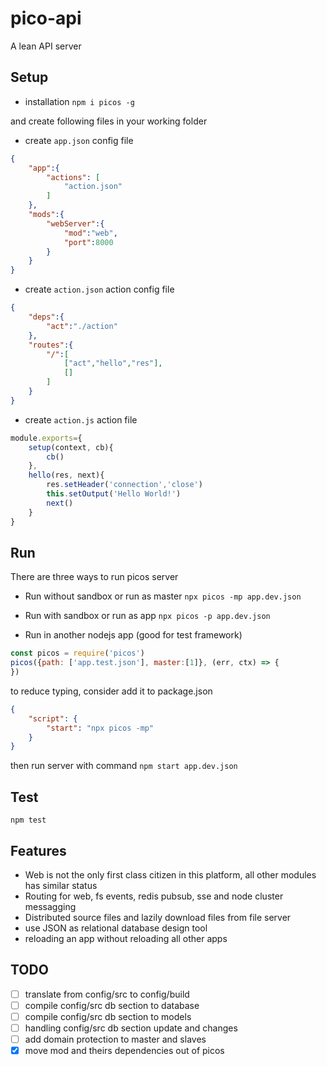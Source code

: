 # pico-api
A lean API server

## Setup
* installation
` npm i picos -g `

and create following files in your working folder
* create `app.json` config file
```json
{
    "app":{
        "actions": [
            "action.json"
        ]
    },
    "mods":{
        "webServer":{
            "mod":"web",
            "port":8000
        }
    }
}
```
* create `action.json` action config file
```json
{
    "deps":{
        "act":"./action"
    },
    "routes":{
        "/":[
            ["act","hello","res"],
            []
		]
    }
}
```
* create `action.js` action file
```javascript
module.exports={
    setup(context, cb){
        cb()
    },
    hello(res, next){
		res.setHeader('connection','close')
        this.setOutput('Hello World!')
		next()
    }
}
```

## Run
There are three ways to run picos server

* Run without sandbox or run as master
`npx picos -mp app.dev.json`

* Run with sandbox or run as app
`npx picos -p app.dev.json`

* Run in another nodejs app (good for test framework)
```javascript
const picos = require('picos')
picos({path: ['app.test.json'], master:[1]}, (err, ctx) => {
})
```

to reduce typing, consider add it to package.json
```json
{
	"script": {
		"start": "npx picos -mp"
	}
}
```
then run server with command
`npm start app.dev.json`

## Test
`npm test`

## Features
* Web is not the only first class citizen in this platform, all other modules has similar status
* Routing for web, fs events, redis pubsub, sse and node cluster messagging
* Distributed source files and lazily download files from file server
* use JSON as relational database design tool
* reloading an app without reloading all other apps

## TODO
- [ ] translate from config/src to config/build
- [ ] compile config/src db section to database
- [ ] compile config/src db section to models
- [ ] handling config/src db section update and changes
- [ ] add domain protection to master and slaves
- [x] move mod and theirs dependencies out of picos
